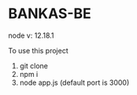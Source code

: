 # BANKAS-BE

node v: 12.18.1

To use this project
 1. git clone
 2. npm i
 3. node app.js (default port is 3000) 
